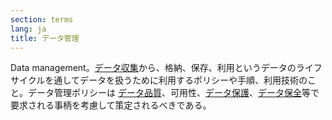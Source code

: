 ```yaml
---
section: terms
lang: ja
title: データ管理
---
```


Data management。[データ収集](/glossary/ja/terms/data-collection/)から、格納、保存、利用というデータのライフサイクルを通してデータを扱うために利用するポリシーや手順、利用技術のこと。データ管理ポリシーは [データ品質](/glossary/ja/terms/data-quality/)、可用性、[データ保護](/glossary/ja/terms/data-protection-legislation)、[データ保全](/glossary/ja/terms/data-preservation/)等で要求される事柄を考慮して策定されるべきである。
